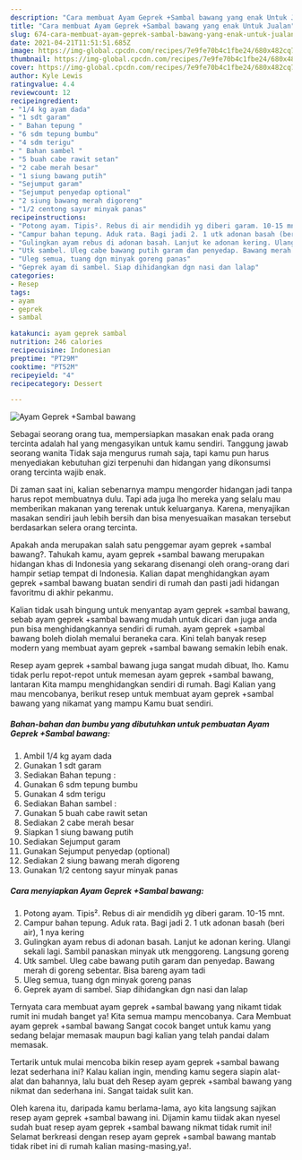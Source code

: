 ```yaml
---
description: "Cara membuat Ayam Geprek +Sambal bawang yang enak Untuk Jualan"
title: "Cara membuat Ayam Geprek +Sambal bawang yang enak Untuk Jualan"
slug: 674-cara-membuat-ayam-geprek-sambal-bawang-yang-enak-untuk-jualan
date: 2021-04-21T11:51:51.685Z
image: https://img-global.cpcdn.com/recipes/7e9fe70b4c1fbe24/680x482cq70/ayam-geprek-sambal-bawang-foto-resep-utama.jpg
thumbnail: https://img-global.cpcdn.com/recipes/7e9fe70b4c1fbe24/680x482cq70/ayam-geprek-sambal-bawang-foto-resep-utama.jpg
cover: https://img-global.cpcdn.com/recipes/7e9fe70b4c1fbe24/680x482cq70/ayam-geprek-sambal-bawang-foto-resep-utama.jpg
author: Kyle Lewis
ratingvalue: 4.4
reviewcount: 12
recipeingredient:
- "1/4 kg ayam dada"
- "1 sdt garam"
- " Bahan tepung "
- "6 sdm tepung bumbu"
- "4 sdm terigu"
- " Bahan sambel "
- "5 buah cabe rawit setan"
- "2 cabe merah besar"
- "1 siung bawang putih"
- "Sejumput garam"
- "Sejumput penyedap optional"
- "2 siung bawang merah digoreng"
- "1/2 centong sayur minyak panas"
recipeinstructions:
- "Potong ayam. Tipis². Rebus di air mendidih yg diberi garam. 10-15 mnt."
- "Campur bahan tepung. Aduk rata. Bagi jadi 2. 1 utk adonan basah (beri air), 1 nya kering"
- "Gulingkan ayam rebus di adonan basah. Lanjut ke adonan kering. Ulangi sekali lagi. Sambil panaskan minyak utk menggoreng. Langsung goreng"
- "Utk sambel. Uleg cabe bawang putih garam dan penyedap. Bawang merah di goreng sebentar. Bisa bareng ayam tadi"
- "Uleg semua, tuang dgn minyak goreng panas"
- "Geprek ayam di sambel. Siap dihidangkan dgn nasi dan lalap"
categories:
- Resep
tags:
- ayam
- geprek
- sambal

katakunci: ayam geprek sambal 
nutrition: 246 calories
recipecuisine: Indonesian
preptime: "PT29M"
cooktime: "PT52M"
recipeyield: "4"
recipecategory: Dessert

---
```



![Ayam Geprek +Sambal bawang](https://img-global.cpcdn.com/recipes/7e9fe70b4c1fbe24/680x482cq70/ayam-geprek-sambal-bawang-foto-resep-utama.jpg)

Sebagai seorang orang tua, mempersiapkan masakan enak pada orang tercinta adalah hal yang mengasyikan untuk kamu sendiri. Tanggung jawab seorang  wanita Tidak saja mengurus rumah saja, tapi kamu pun harus menyediakan kebutuhan gizi terpenuhi dan hidangan yang dikonsumsi orang tercinta wajib enak.

Di zaman  saat ini, kalian sebenarnya mampu mengorder hidangan jadi tanpa harus repot membuatnya dulu. Tapi ada juga lho mereka yang selalu mau memberikan makanan yang terenak untuk keluarganya. Karena, menyajikan masakan sendiri jauh lebih bersih dan bisa menyesuaikan masakan tersebut berdasarkan selera orang tercinta. 



Apakah anda merupakan salah satu penggemar ayam geprek +sambal bawang?. Tahukah kamu, ayam geprek +sambal bawang merupakan hidangan khas di Indonesia yang sekarang disenangi oleh orang-orang dari hampir setiap tempat di Indonesia. Kalian dapat menghidangkan ayam geprek +sambal bawang buatan sendiri di rumah dan pasti jadi hidangan favoritmu di akhir pekanmu.

Kalian tidak usah bingung untuk menyantap ayam geprek +sambal bawang, sebab ayam geprek +sambal bawang mudah untuk dicari dan juga anda pun bisa menghidangkannya sendiri di rumah. ayam geprek +sambal bawang boleh diolah memalui beraneka cara. Kini telah banyak resep modern yang membuat ayam geprek +sambal bawang semakin lebih enak.

Resep ayam geprek +sambal bawang juga sangat mudah dibuat, lho. Kamu tidak perlu repot-repot untuk memesan ayam geprek +sambal bawang, lantaran Kita mampu menghidangkan sendiri di rumah. Bagi Kalian yang mau mencobanya, berikut resep untuk membuat ayam geprek +sambal bawang yang nikamat yang mampu Kamu buat sendiri.

<!--inarticleads1-->

##### Bahan-bahan dan bumbu yang dibutuhkan untuk pembuatan Ayam Geprek +Sambal bawang:

1. Ambil 1/4 kg ayam dada
1. Gunakan 1 sdt garam
1. Sediakan  Bahan tepung :
1. Gunakan 6 sdm tepung bumbu
1. Gunakan 4 sdm terigu
1. Sediakan  Bahan sambel :
1. Gunakan 5 buah cabe rawit setan
1. Sediakan 2 cabe merah besar
1. Siapkan 1 siung bawang putih
1. Sediakan Sejumput garam
1. Gunakan Sejumput penyedap (optional)
1. Sediakan 2 siung bawang merah digoreng
1. Gunakan 1/2 centong sayur minyak panas




<!--inarticleads2-->

##### Cara menyiapkan Ayam Geprek +Sambal bawang:

1. Potong ayam. Tipis². Rebus di air mendidih yg diberi garam. 10-15 mnt.
1. Campur bahan tepung. Aduk rata. Bagi jadi 2. 1 utk adonan basah (beri air), 1 nya kering
1. Gulingkan ayam rebus di adonan basah. Lanjut ke adonan kering. Ulangi sekali lagi. Sambil panaskan minyak utk menggoreng. Langsung goreng
1. Utk sambel. Uleg cabe bawang putih garam dan penyedap. Bawang merah di goreng sebentar. Bisa bareng ayam tadi
1. Uleg semua, tuang dgn minyak goreng panas
1. Geprek ayam di sambel. Siap dihidangkan dgn nasi dan lalap




Ternyata cara membuat ayam geprek +sambal bawang yang nikamt tidak rumit ini mudah banget ya! Kita semua mampu mencobanya. Cara Membuat ayam geprek +sambal bawang Sangat cocok banget untuk kamu yang sedang belajar memasak maupun bagi kalian yang telah pandai dalam memasak.

Tertarik untuk mulai mencoba bikin resep ayam geprek +sambal bawang lezat sederhana ini? Kalau kalian ingin, mending kamu segera siapin alat-alat dan bahannya, lalu buat deh Resep ayam geprek +sambal bawang yang nikmat dan sederhana ini. Sangat taidak sulit kan. 

Oleh karena itu, daripada kamu berlama-lama, ayo kita langsung sajikan resep ayam geprek +sambal bawang ini. Dijamin kamu tiidak akan nyesel sudah buat resep ayam geprek +sambal bawang nikmat tidak rumit ini! Selamat berkreasi dengan resep ayam geprek +sambal bawang mantab tidak ribet ini di rumah kalian masing-masing,ya!.

